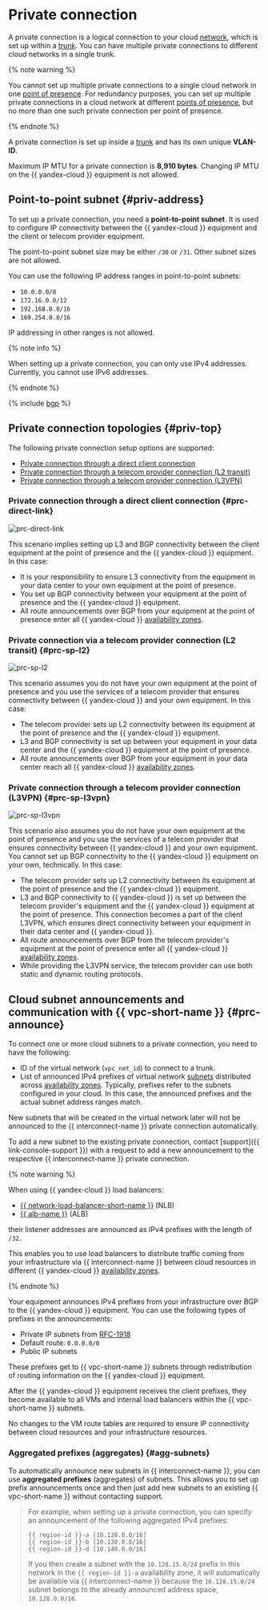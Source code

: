 # Private connection

A private connection is a logical connection to your cloud [network](../../vpc/concepts/network.md#network), which is set up within a [trunk](./trunk.md). You can have multiple private connections to different cloud networks in a single trunk.

{% note warning %}

You cannot set up multiple private connections to a single cloud network in one [point of presence](./pops.md). For redundancy purposes, you can set up multiple private connections in a cloud network at different [points of presence](./pops.md), but no more than one such private connection per point of presence.

{% endnote %}

A private connection is set up inside a [trunk](./trunk.md) and has its own unique **VLAN-ID**.

Maximum IP MTU for a private connection is **8,910 bytes**. Changing IP MTU on the {{ yandex-cloud }} equipment is not allowed.

## Point-to-point subnet {#priv-address}

To set up a private connection, you need a **point-to-point subnet**. It is used to configure IP connectivity between the {{ yandex-cloud }} equipment and the client or telecom provider equipment.

The point-to-point subnet size may be either `/30` or `/31`. Other subnet sizes are not allowed.

You can use the following IP address ranges in point-to-point subnets:

* `10.0.0.0/8`
* `172.16.0.0/12`
* `192.168.0.0/16`
* `169.254.0.0/16`

IP addressing in other ranges is not allowed.

{% note info %}

When setting up a private connection, you can only use IPv4 addresses.
Currently, you cannot use IPv6 addresses.

{% endnote %}


{% include [bgp](../../_includes/interconnect/bgp.md) %}


## Private connection topologies {#priv-top}

The following private connection setup options are supported:

* [Private connection through a direct client connection](#prc-direct-link)
* [Private connection through a telecom provider connection (L2 transit)](#prc-sp-l2)
* [Private connection through a telecom provider connection (L3VPN)](#prc-sp-l3vpn)

### Private connection through a direct client connection {#prc-direct-link}


![prc-direct-link](../../_assets/interconnect/interconnect-bgp-1.svg)



This scenario implies setting up L3 and BGP connectivity between the client equipment at the point of presence and the {{ yandex-cloud }} equipment. In this case:

* It is your responsibility to ensure L3 connectivity from the equipment in your data center to your own equipment at the point of presence.
* You set up BGP connectivity between your equipment at the point of presence and the {{ yandex-cloud }} equipment.
* All route announcements over BGP from your equipment at the point of presence enter all {{ yandex-cloud }} [availability zones](../../overview/concepts/geo-scope.md).

### Private connection via a telecom provider connection (L2 transit) {#prc-sp-l2}


![prc-sp-l2](../../_assets/interconnect/interconnect-bgp-2.svg)



This scenario assumes you do not have your own equipment at the point of presence and you use the services of a telecom provider that ensures connectivity between {{ yandex-cloud }} and your own equipment. In this case:
* The telecom provider sets up L2 connectivity between its equipment at the point of presence and the {{ yandex-cloud }} equipment.
* L3 and BGP connectivity is set up between your equipment in your data center and the {{ yandex-cloud }} equipment at the point of presence.
* All route announcements over BGP from your equipment in your data center reach all {{ yandex-cloud }} [availability zones](../../overview/concepts/geo-scope.md).

### Private connection through a telecom provider connection (L3VPN) {#prc-sp-l3vpn}


![prc-sp-l3vpn](../../_assets/interconnect/interconnect-bgp-3.svg)



This scenario also assumes you do not have your own equipment at the point of presence and you use the services of a telecom provider that ensures connectivity between {{ yandex-cloud }} and your own equipment. You cannot set up BGP connectivity to the {{ yandex-cloud }} equipment on your own, technically. In this case:

* The telecom provider sets up L2 connectivity between its equipment at the point of presence and the {{ yandex-cloud }} equipment.
* L3 and BGP connectivity to {{ yandex-cloud }} is set up between the telecom provider's equipment and the {{ yandex-cloud }} equipment at the point of presence. This connection becomes a part of the client L3VPN, which ensures direct connectivity between your equipment in their data center and {{ yandex-cloud }}.
* All route announcements over BGP from the telecom provider's equipment at the point of presence enter all {{ yandex-cloud }} [availability zones](../../overview/concepts/geo-scope.md).
* While providing the L3VPN service, the telecom provider can use both static and dynamic routing protocols.


## Cloud subnet announcements and communication with {{ vpc-short-name }} {#prc-announce}

To connect one or more cloud subnets to a private connection, you need to have the following:
* ID of the virtual network (`vpc_net_id`) to connect to a trunk.
* List of announced IPv4 prefixes of virtual network [subnets](../../vpc/concepts/network.md#subnet) distributed across [availability zones](../../overview/concepts/geo-scope.md). Typically, prefixes refer to the subnets configured in your cloud. In this case, the announced prefixes and the actual subnet address ranges match.

New subnets that will be created in the virtual network later will not be announced to the {{ interconnect-name }} private connection automatically.

To add a new subnet to the existing private connection, contact [support]({{ link-console-support }}) with a request to add a new announcement to the respective {{ interconnect-name }} private connection.

{% note warning %}

When using {{ yandex-cloud }} load balancers:
* [{{ network-load-balancer-short-name }}](../../network-load-balancer/) (NLB)
* [{{ alb-name }}](../../application-load-balancer/) (ALB)

their listener addresses are announced as IPv4 prefixes with the length of `/32`.

This enables you to use load balancers to distribute traffic coming from your infrastructure via {{ interconnect-name }} between cloud resources in different {{ yandex-cloud }} [availability zones](../../overview/concepts/geo-scope.md).

{% endnote %}

Your equipment announces IPv4 prefixes from your infrastructure over BGP to the {{ yandex-cloud }} equipment. You can use the following types of prefixes in the announcements:
* Private IP subnets from [RFC-1918](https://www.ietf.org/rfc/rfc1918.txt)
* Default route: `0.0.0.0/0`
* Public IP subnets

These prefixes get to {{ vpc-short-name }} subnets through redistribution of routing information on the {{ yandex-cloud }} equipment.

After the {{ yandex-cloud }} equipment receives the client prefixes, they become available to all VMs and internal load balancers within the {{ vpc-short-name }} subnets.

No changes to the VM route tables are required to ensure IP connectivity between cloud resources and your infrastructure resources.

### Aggregated prefixes (aggregates) {#agg-subnets}

To automatically announce new subnets in {{ interconnect-name }}, you can use **aggregated prefixes** (aggregates) of subnets. This allows you to set up prefix announcements once and then just add new subnets to an existing {{ vpc-short-name }} without contacting support.

> For example, when setting up a private connection, you can specify an announcement of the following aggregated IPv4 prefixes:
>
> ```
> {{ region-id }}-a [10.128.0.0/16]
> {{ region-id }}-b [10.130.0.0/16]
> {{ region-id }}-d [10.140.0.0/16]
> ```
>
> If you then create a subnet with the `10.128.15.0/24` prefix in this network in the `{{ region-id }}-a` availability zone, it will automatically be available via {{ interconnect-name }} because the `10.128.15.0/24` subnet belongs to the already announced address space, `10.128.0.0/16`.

